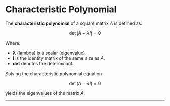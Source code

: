 <!-- File: linear_algebra/characteristic_polynomial.md -->

# Characteristic Polynomial

The **characteristic polynomial** of a square matrix $A$ is defined as:

$$
\det(A - \lambda I) = 0
$$

Where:

* **λ** (lambda) is a scalar (eigenvalue).
* **I** is the identity matrix of the same size as $A$.
* **det** denotes the determinant.

Solving the characteristic polynomial equation

$$
\det(A - \lambda I) = 0
$$

yields the eigenvalues of the matrix $A$.

---
